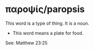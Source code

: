 # παροψίς/paropsis
This word is a type of thing. It is a noun.
* This word means a plate for food.

See: Matthew 23:25
